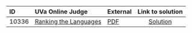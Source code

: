 | ID | UVa Online Judge | External | Link to solution |
|:---|:---|:---|:---:|
| 10336 | [Ranking the Languages](https://onlinejudge.org/index.php?option=com_onlinejudge&Itemid=8&category=667&page=show_problem&problem=1277) | [PDF](https://onlinejudge.org/external/103/10336.pdf) | [Solution](https%3A//github.com/versenyi98/programming-contests/tree/master/UVa%20Online%20Judge/10336%2520-%2520Ranking%2520the%2520Languages)|
